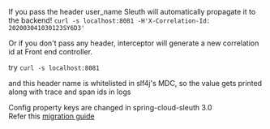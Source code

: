 If you pass the header user_name Sleuth will automatically propagate it to the backend!
```curl -s localhost:8081 -H'X-Correlation-Id: 202003041030123SY6D3'```

Or if you don't pass any header, interceptor will generate a new correlation id at Front end controller.

try ```curl -s localhost:8081```

and this header name is whitelisted in slf4j's MDC, so the value gets printed along with trace and span ids in logs

Config property keys are changed in spring-cloud-sleuth 3.0  
Refer this [migration guide](https://github.com/spring-cloud/spring-cloud-sleuth/wiki/Spring-Cloud-Sleuth-3.0-Migration-Guide)
